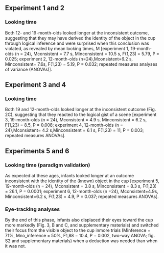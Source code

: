 
## Experiment 1 and 2
### Looking time
Both 12- and 19-month-olds looked longer at the inconsistent outcome, suggesting that they may have derived the identity of the object in
the cup through logical inference and were surprised when this conclusion was violated, as revealed by mean looking times, M [experiment 1, 19-month-olds (n = 24), Mconsistent = 7.7 s, Minconsistent = 10.5 s, F(1,23) = 5.79, P = 0.025; experiment 2, 12-month-olds 
(n=24),Mconsistent=6.2 s, Minconsistent= 7.6s, F(1,23) = 5.19, P = 0.032; repeated measures analyses of variance (ANOVAs)].

## Experiment 3 and 4
### Looking time
Both 19 and 12-month-olds looked longer at the inconsistent outcome (Fig. 2C), suggesting that they reacted to the logical gist of
a scene [experiment 3, 19-month-olds (n = 24), Mconsistent = 4.9 s, Minconsistent = 6.2 s, F(1,23) = 8.5,
P = 0.008; experiment 4, 12-month-olds (n = 24),Mconsistent= 4.2 s,Minconsistent = 6.1 s, F(1,23) = 11, P = 0.003; repeated measures ANOVAs].

## Experiments 5 and 6
### Looking time (paradigm validation)
As expected at these ages, infants looked longer at an outcome inconsistent with the identity of the (known) object in the cup [experiment 5, 19-month-olds (n = 24), Mconsistent = 3.8 s, Minconsistent = 8.3 s, F(1,23) = 26.1, P = 0.0001; experiment 6, 12-month-olds (n =24), Mconsistent=4.9s, Minconsistent=6.2 s, F(1,23) = 4.9, P = 0.037; repeated measures ANOVAs].

### Eye-tracking analyses
By the end of this phase, infants also displaced their eyes toward the cup more markedly (Fig. 3, B and C, and supplementary
materials) and switched their focus from the visible object to the cup inmore trials (Minference = 71%, Mno_inference = 50%, F1,88 = 10.4, P = 0.002, two-way ANOVA; fig. S2 and supplementary materials) when a deduction was needed than when it was not.